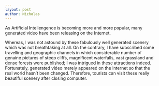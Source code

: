 ```yaml
---
layout: post
author: Nicholas
---
```

As Artificial Intellengence is becoming more and more popular, many generated video have been releasing on the Internet. 

Whereas, I was not astound by these fabulously well generated scenery which was not breathtaking at all. On the contrary,  I have subscribed some travelling and geographic channels in which considerable number of genuine pictures of steep cliffs, magnificent waterfalls, vast grassland and dense forests were published; I was intrigued in these attractions indeed. Fortunately, generated video merely appeared on the Internet so that the real world hasn’t been changed. Therefore, tourists can visit these really beautiful scenery after closing computer. 
